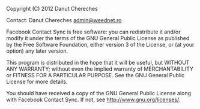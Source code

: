 Copyright (C) 2012 Danut Chereches

Contact: Danut Chereches <admin@weednet.ro>

Facebook Contact Sync is free software: you can redistribute it and/or modify
it under the terms of the GNU General Public License as published by
the Free Software Foundation, either version 3 of the License, or
(at your option) any later version.

This program is distributed in the hope that it will be useful, but
WITHOUT ANY WARRANTY; without even the implied warranty of
MERCHANTABILITY or FITNESS FOR A PARTICULAR PURPOSE.
See the GNU General Public License for more details.

You should have received a copy of the GNU General Public License
along with Facebook Contact Sync.
If not, see <http://www.gnu.org/licenses/>.
